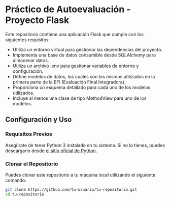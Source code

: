 # Práctico de Autoevaluación - Proyecto Flask

Este repositorio contiene una aplicación Flask que cumple con los siguientes requisitos:

- Utiliza un entorno virtual para gestionar las dependencias del proyecto.
- Implementa una base de datos consumible desde SQLAlchemy para almacenar datos.
- Utiliza un archivo .env para gestionar variables de entorno y configuración.
- Define modelos de datos, los cuales son los mismos utilizados en la primera parte de la EFI (Evaluación Final Integradora).
- Proporciona un esquema detallado para cada uno de los modelos utilizados.
- Incluye al menos una clase de tipo MethodView para uno de los modelos.

## Configuración y Uso

### Requisitos Previos

Asegúrate de tener Python 3 instalado en tu sistema. Si no lo tienes, puedes descargarlo desde [el sitio oficial de Python](https://www.python.org/downloads/).

### Clonar el Repositorio

Puedes clonar este repositorio a tu máquina local utilizando el siguiente comando:

```bash
git clone https://github.com/tu-usuario/tu-repositorio.git
cd tu-repositorio
